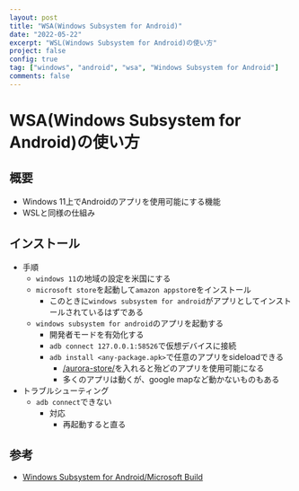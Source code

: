 ```yaml
---
layout: post
title: "WSA(Windows Subsystem for Android)"
date: "2022-05-22"
excerpt: "WSL(Windows Subsystem for Android)の使い方"
project: false
config: true
tag: ["windows", "android", "wsa", "Windows Subsystem for Android"]
comments: false
---
```


# WSA(Windows Subsystem for Android)の使い方

## 概要
 - Windows 11上でAndroidのアプリを使用可能にする機能
 - WSLと同様の仕組み

## インストール
 - 手順
   - `windows 11`の地域の設定を米国にする
   - `microsoft store`を起動して`amazon appstor`eをインストール
     - このときに`windows subsystem for android`がアプリとしてインストールされているはずである
   - `windows subsystem for android`のアプリを起動する
     - 開発者モードを有効化する
     - `adb connect 127.0.0.1:58526`で仮想デバイスに接続
     - `adb install <any-package.apk>`で任意のアプリをsideloadできる
       - [/aurora-store/](/aurora-store/)を入れると殆どのアプリを使用可能になる 
       - 多くのアプリは動くが、google mapなど動かないものもある
 - トラブルシューティング
   - `adb connect`できない
     - 対応
       - 再起動すると直る

## 参考
 - [Windows Subsystem for Android/Microsoft Build](https://docs.microsoft.com/en-us/windows/android/wsa/)
